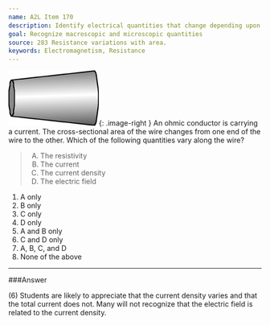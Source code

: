 ```yaml
---
name: A2L Item 170
description: Identify electrical quantities that change depending upon conductor shape.
goal: Recognize macroscopic and microscopic quantities
source: 283 Resistance variations with area.
keywords: Electromagnetism, Resistance
---
```


![Item170_fig1.gif](../images/Item170_fig1.gif){: .image-right } An
ohmic conductor is carrying a current.  The cross-sectional area of the
wire changes from one end of the wire to the other.  Which of the
following quantities vary along the wire?

<blockquote> <ol type="A"> <li>The resistivity</li> <li>The current</li>
<li>The current density</li> <li>The electric field</li> </ol>
</blockquote>

1. A only
2. B only
3. C only
4. D only
5. A and B only
6. C and D only
7. A, B, C, and D
8. None of the above


<hr/>

###Answer 

(6) Students are likely to appreciate that the current density
varies and that the total current does not. Many will not recognize that
the electric field is related to the current density.
